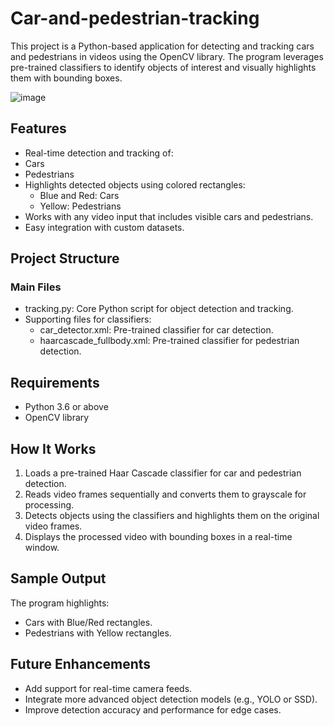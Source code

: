 # Car-and-pedestrian-tracking
This project is a Python-based application for detecting and tracking cars and pedestrians in videos using the OpenCV library. The program leverages pre-trained classifiers to identify objects of interest and visually highlights them with bounding boxes.

![image](https://github.com/user-attachments/assets/dffce13f-4614-415c-b060-fe3227e01e64)


## Features
* Real-time detection and tracking of:
 * Cars
  * Pedestrians
* Highlights detected objects using colored rectangles:
  * Blue and Red: Cars
  * Yellow: Pedestrians
* Works with any video input that includes visible cars and pedestrians.
* Easy integration with custom datasets.

## Project Structure
### Main Files
* tracking.py: Core Python script for object detection and tracking.
* Supporting files for classifiers:
  * car_detector.xml: Pre-trained classifier for car detection.
  * haarcascade_fullbody.xml: Pre-trained classifier for pedestrian detection.

## Requirements
* Python 3.6 or above
* OpenCV library

## How It Works
1. Loads a pre-trained Haar Cascade classifier for car and pedestrian detection.
2. Reads video frames sequentially and converts them to grayscale for processing.
3. Detects objects using the classifiers and highlights them on the original video frames.
4. Displays the processed video with bounding boxes in a real-time window.

## Sample Output
The program highlights: 
* Cars with Blue/Red rectangles.
* Pedestrians with Yellow rectangles.

## Future Enhancements 
* Add support for real-time camera feeds.
* Integrate more advanced object detection models (e.g., YOLO or SSD).
* Improve detection accuracy and performance for edge cases.
